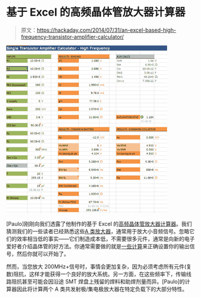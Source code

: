 # 基于 Excel 的高频晶体管放大器计算器

> 原文：<https://hackaday.com/2014/07/31/an-excel-based-high-frequency-transistor-amplifier-calculator/>

[![amplifier calculator](img/4fe75ebf6546d83c8e74e9d83e9a6e35.png)](https://hackaday.com/wp-content/uploads/2014/07/screen1.png)

[Paulo]刚刚向我们透露了他制作的基于 Excel 的[高频晶体管放大器计算器](http://paulorenato.com/joomla/index.php?option=com_content&view=article&id=127:high-frequency-transistor-amplifier-calculator&catid=4:projects&Itemid=4)。我们猜测我们的一些读者已经熟悉这些[A 类放大器](http://www.electronics-tutorials.ws/amplifier/amp_5.html)，通常用于放大小音频信号。忽略它们的效率相当低的事实——它们制造成本低，不需要很多元件，通常是向新的电子爱好者介绍晶体管的好方法。你通常需要做的就是[一些计算](http://www.electronics-tutorials.ws/amplifier/amp_2.html)来正确设置你的输出信号，然后你就可以开始了。

然而，当您放大 200MHz+信号时，事情会更加复杂，因为必须考虑所有元件(复数)阻抗，这样才能获得一个良好的放大系统。另一方面，在这些频率下，传输线路阻抗甚至可能会因沿途 SMT 焊盘上残留的焊料和助焊剂量而异。[Paulo]的计算器因此将计算两个 A 类共发射极/集电极放大器在特定负载下的大部分特性。